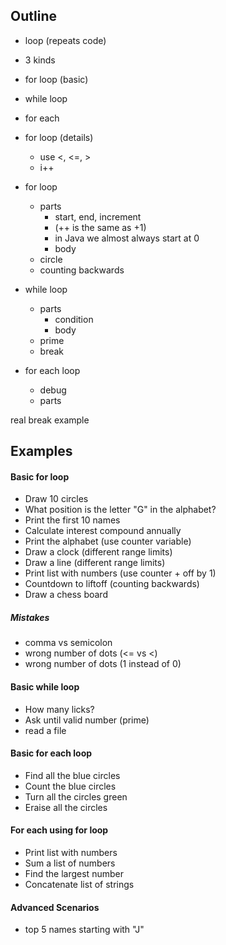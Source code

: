 ## Outline
- loop (repeats code)
- 3 kinds
- for loop (basic)
- while loop
- for each
- for loop (details)
  - use <, <=, >
  - i++



- for loop
  - parts
    - start, end, increment
    - (++ is the same as +1)
    - in Java we almost always start at 0
    - body
  - circle
  - counting backwards
- while loop
  - parts
    - condition
    - body
  - prime
  - break
- for each loop
  - debug
  - parts


real break example

## Examples
#### Basic for loop
* Draw 10 circles
* What position is the letter "G" in the alphabet?
* Print the first 10 names
* Calculate interest compound annually
* Print the alphabet (use counter variable)
* Draw a clock (different range limits)
* Draw a line (different range limits)
* Print list with numbers (use counter + off by 1)
* Countdown to liftoff (counting backwards)
* Draw a chess board

##### Mistakes
* comma vs semicolon
* wrong number of dots (<= vs <)
* wrong number of dots (1 instead of 0)

#### Basic while loop
* How many licks?
* Ask until valid number (prime)
* read a file

#### Basic for each loop
* Find all the blue circles
* Count the blue circles
* Turn all the circles green
* Eraise all the circles

#### For each using for loop
* Print list with numbers
* Sum a list of numbers
* Find the largest number
* Concatenate list of strings

#### Advanced Scenarios
* top 5 names starting with "J"
